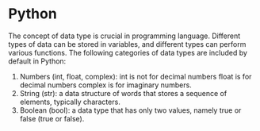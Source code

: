 # Python

The concept of data type is crucial in programming language.
Different types of data can be stored in variables, and different types can perform various functions.
The following categories of data types are included by default in Python:
  1. Numbers (int, float, complex):
       int is not for decimal numbers
       float is for decimal numbers
       complex is for imaginary numbers.
  2. String (str):  a data structure of words that stores a sequence of elements, typically characters.
  3. Boolean (bool): a data type that has only two values, namely true or false (true or false).
